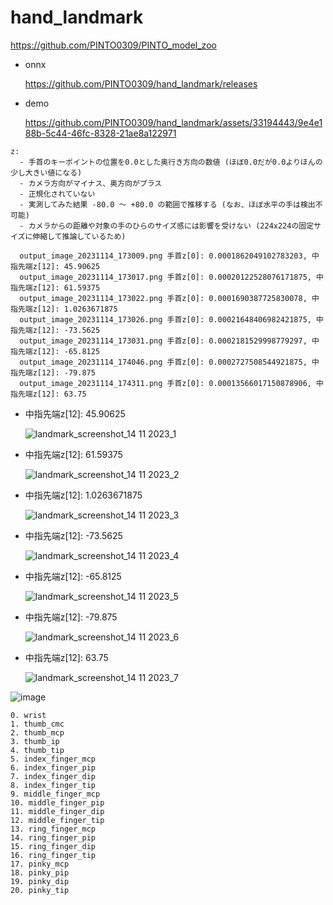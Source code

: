 # hand_landmark

https://github.com/PINTO0309/PINTO_model_zoo

- onnx

  https://github.com/PINTO0309/hand_landmark/releases

- demo

  https://github.com/PINTO0309/hand_landmark/assets/33194443/9e4e188b-5c44-46fc-8328-21ae8a122971


```
z:
  - 手首のキーポイントの位置を0.0とした奥行き方向の数値 (ほぼ0.0だが0.0よりほんの少し大きい値になる)
  - カメラ方向がマイナス、奥方向がプラス
  - 正規化されていない
  - 実測してみた結果 -80.0 〜 +80.0 の範囲で推移する (なお、ほぼ水平の手は検出不可能)
  - カメラからの距離や対象の手のひらのサイズ感には影響を受けない (224x224の固定サイズに伸縮して推論しているため)

  output_image_20231114_173009.png 手首z[0]: 0.0001862049102783203, 中指先端z[12]: 45.90625
  output_image_20231114_173017.png 手首z[0]: 0.00020122528076171875, 中指先端z[12]: 61.59375
  output_image_20231114_173022.png 手首z[0]: 0.0001690387725830078, 中指先端z[12]: 1.0263671875
  output_image_20231114_173026.png 手首z[0]: 0.00021648406982421875, 中指先端z[12]: -73.5625
  output_image_20231114_173031.png 手首z[0]: 0.0002181529998779297, 中指先端z[12]: -65.8125
  output_image_20231114_174046.png 手首z[0]: 0.0002727508544921875, 中指先端z[12]: -79.875
  output_image_20231114_174311.png 手首z[0]: 0.00013566017150878906, 中指先端z[12]: 63.75
```

- 中指先端z[12]: 45.90625

  ![landmark_screenshot_14 11 2023_1](https://github.com/PINTO0309/hand_landmark/assets/33194443/ff15aa75-fcb2-4cdd-943c-47bcce259020)

- 中指先端z[12]: 61.59375

  ![landmark_screenshot_14 11 2023_2](https://github.com/PINTO0309/hand_landmark/assets/33194443/c6ab9054-d94b-40dc-96f0-5b270c0a63f9)

- 中指先端z[12]: 1.0263671875

  ![landmark_screenshot_14 11 2023_3](https://github.com/PINTO0309/hand_landmark/assets/33194443/bd555156-012c-4fb8-b63e-c8bef328f86f)

- 中指先端z[12]: -73.5625

  ![landmark_screenshot_14 11 2023_4](https://github.com/PINTO0309/hand_landmark/assets/33194443/0647be4a-7977-46e5-b8e6-0f8340655669)

- 中指先端z[12]: -65.8125

  ![landmark_screenshot_14 11 2023_5](https://github.com/PINTO0309/hand_landmark/assets/33194443/7bea94f4-97db-4cb1-adbf-32d8a2c12ee9)

- 中指先端z[12]: -79.875

  ![landmark_screenshot_14 11 2023_6](https://github.com/PINTO0309/hand_landmark/assets/33194443/31a37782-d66c-4fba-b7c8-da5f015bf7c8)

- 中指先端z[12]: 63.75

  ![landmark_screenshot_14 11 2023_7](https://github.com/PINTO0309/hand_landmark/assets/33194443/5f6c3ab4-cafb-46ed-ab86-3a31e32d5024)

![image](https://github.com/PINTO0309/PINTO_model_zoo/assets/33194443/2c44534a-beb5-40d9-9c11-f97251f395ed)

```
0. wrist
1. thumb_cmc
2. thumb_mcp
3. thumb_ip
4. thumb_tip
5. index_finger_mcp
6. index_finger_pip
7. index_finger_dip
8. index_finger_tip
9. middle_finger_mcp
10. middle_finger_pip
11. middle_finger_dip
12. middle_finger_tip
13. ring_finger_mcp
14. ring_finger_pip
15. ring_finger_dip
16. ring_finger_tip
17. pinky_mcp
18. pinky_pip
19. pinky_dip
20. pinky_tip
```
